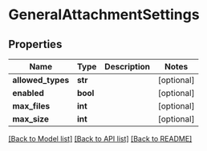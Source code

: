# GeneralAttachmentSettings

## Properties
Name | Type | Description | Notes
------------ | ------------- | ------------- | -------------
**allowed_types** | **str** |  | [optional] 
**enabled** | **bool** |  | [optional] 
**max_files** | **int** |  | [optional] 
**max_size** | **int** |  | [optional] 

[[Back to Model list]](../README.md#documentation-for-models) [[Back to API list]](../README.md#documentation-for-api-endpoints) [[Back to README]](../README.md)

